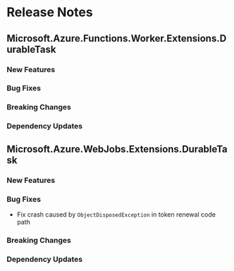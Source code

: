 # Release Notes

## Microsoft.Azure.Functions.Worker.Extensions.DurableTask <version>

### New Features

### Bug Fixes

### Breaking Changes

### Dependency Updates

## Microsoft.Azure.WebJobs.Extensions.DurableTask <version>

### New Features

### Bug Fixes

* Fix crash caused by `ObjectDisposedException` in token renewal code path

### Breaking Changes

### Dependency Updates
